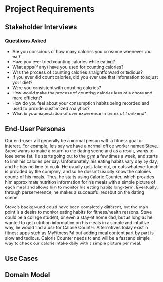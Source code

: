 # Project Requirements

## Stakeholder Interviews 

### Questions Asked 

* Are you conscious of how many calories you consume whenever you eat?
* Have you ever tried counting calories while eating?
* What apps(if any) have you used for counting calories?
* Was the process of counting calories straightforward or tedious?
* If you ever did count calories, did you ever use that information to adjust your diet?
* Were you consistent with counting calories?
* How would make the process of counting calories less of a chore and more efficient?
* How do you feel about your consumption habits being recorded and used to provide customized analytics?
* What is your expectation of user experience in terms of front-end?


## End-User Personas
Our end-user will generally be a normal person with a fitness goal or interest. For example, lets say we have a normal office worker named Steve. Steve wants to make a return to the dating scene and as a result, wants to lose some fat. He starts going out to the gym a few times a week, and starts to limit his calories per day. Unfortunately, his eating habits vary day by day, and he has no time to cook. He usually gets take out, or eats whatever lunch is provided by the company, and so he doesn't usually know the calories counts of his meals. Thus, he starts using Calorie Counter, which provides him approximate nutrition information for his meals with a simple picture of each meal and allows him to monitor his eating habits long-term. Eventually, through perserverence, he makes a successful redebut on the dating scene.

Steve's background could have been completely different, but the main point is a desire to monitor eating habits for fitness/health reasons. Steve could be a college student, or even a stay-at home dad, but as long as he wanted to get nutrition information on his meals in a simple and intuitive way, he would find a use for Calorie Counter. Alternatives today exist in fitness apps such as MyFitnessPal but adding meal content part by part is slow and tedious. Calorie Counter needs to and will be a fast and simple way to check our calorie intake daily with a simple picture per meal.


## Use Cases


## Domain Model
